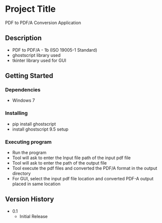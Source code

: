 # Project Title

PDF to PDF/A Conversion Application

## Description

* PDF to PDF/A - 1b (ISO 19005-1 Standard)
* ghostscript library used
* tkinter library used for GUI

## Getting Started

### Dependencies

* Windows 7

### Installing

* pip install ghostscript
* install ghostscript 9.5 setup

### Executing program

* Run the program
* Tool will ask to enter the Input file path of the input pdf file
* Tool will ask to enter the path of the output file
* Tool execute the pdf files and converted the PDF/A format in the output directory
* For GUI, select the input pdf file location and converted PDF-A output placed in same location

## Version History

* 0.1
    * Initial Release
